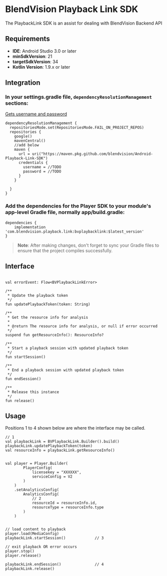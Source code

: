 # BlendVision Playback Link SDK

The PlaybackLink SDK is an assist for dealing with BlendVision Backend API

## Requirements

- **IDE**: Android Studio 3.0 or later
- **minSdkVersion**: 21
- **targetSdkVersion**: 34
- **Kotlin Version**: 1.9.x or later

## Integration

### In your settings.gradle file, `dependencyResolutionManagement` sections:
[Gets username and password](https://github.com/BlendVision/Android-Playback-Link-SDK/wiki/Android%E2%80%90Playback%E2%80%90Link-pull-credentials)
```groovy=
dependencyResolutionManagement {
  repositoriesMode.set(RepositoriesMode.FAIL_ON_PROJECT_REPOS)
  repositories {
    google()
    mavenCentral()
    //add below
    maven {
      url = uri("https://maven.pkg.github.com/blendvision/Android-Playback-Link-SDK")
      credentials {
        username = //TODO
        password = //TODO
      }
    }

  }
}
```

### Add the dependencies for the Player SDK to your module's app-level Gradle file, normally app/build.gradle:

```groovy=
dependencies {
    implementation 'com.blendvision.playback.link:bvplaybacklink:$latest_version'
}
```

> **Note**: After making changes, don't forget to sync your Gradle files to ensure that the project
> compiles successfully.

## Interface
```kotlin=

val errorEvent: Flow<BVPlaybackLinkError>

/**
 * Update the playback token
 */
fun updatePlaybackToken(token: String)

/**
 * Get the resource info for analysis
 *
 * @return The resource info for analysis, or null if error occurred
 */
suspend fun getResourceInfo(): ResourceInfo?

/**
 * Start a playback session with updated playback token
 */
fun startSession()

/**
 * End a playback session with updated playback token
 */
fun endSession()

/**
 * Release this instance
 */
fun release()

```

## Usage
Positions 1 to 4 shown below are where the interface may be called.
```kotlin=
// 1
val playbackLink = BVPlaybackLink.Builder().build()
playbackLink.updatePlaybackToken(token)
val resourceInfo = playbackLink.getResourceInfo()


val player = Player.Builder(
        PlayerConfig(
            licensekey = "XXXXXX",
            serviceConfig = V2
        )
    )
    .setAnalyticsConfig(
        AnalyticsConfig(
            // 2
            resourceId = resourceInfo.id,
            resourceType = resourceInfo.type
        )
    )

    
// load content to playback
player.load(MediaConfig)
playbackLink.startSession()             // 3

// exit playback OR error occurs
player.stop()
player.release()

playbackLink.endSession()               // 4
playbackLink.release()

```
